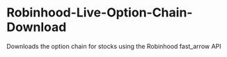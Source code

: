 # Robinhood-Live-Option-Chain-Download
Downloads the option chain for stocks using the Robinhood fast_arrow API

